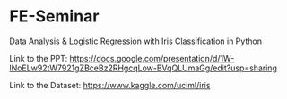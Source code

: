 # FE-Seminar
Data Analysis & Logistic Regression with Iris Classification in Python



Link to the PPT: https://docs.google.com/presentation/d/1W-lNoELw92tW7921gZBceBz2RHgcqLow-BVqQLUmaGg/edit?usp=sharing

Link to the Dataset: https://www.kaggle.com/uciml/iris
